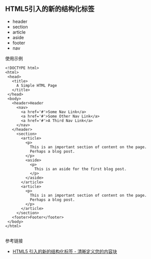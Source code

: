## HTML5引入的新的结构化标签

* header
* section
* article
* aside
* footer
* nav

使用示例
```
<!DOCTYPE html>
<html>
 <head>
   <title>
     A Simple HTML Page
   </title>
 </head>
 <body>
   <header>Header
     <nav>
       <a href='#'>Some Nav Link</a>
       <a href='#'>Some Other Nav Link</a>
       <a href='#'>A Third Nav Link</a>
     </nav>
   </header>
     <section>
       <article>
         <p>
           This is an important section of content on the page.
           Perhaps a blog post.
         </p>
         <aside>
           <p>
             This is an aside for the first blog post.
           </p>
         </aside>
       </article>
       <article>
         <p>
           This is an important section of content on the page.
           Perhaps a blog post.
         </p>
       </article>
     </section>
   <footer>Footer</footer>
 </body>
</html>
```

##
参考链接
* [HTML5 引入的新的结构化标签 - 清晰定义您的内容块](https://www.ibm.com/developerworks/cn/web/wa-html5structuraltags/index.html)

